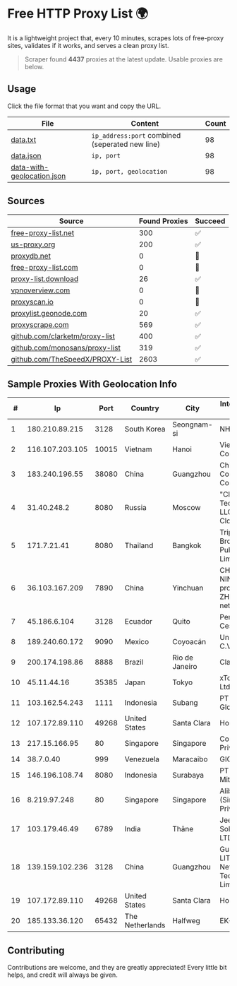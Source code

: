
# Free HTTP Proxy List 🌍

It is a lightweight project that, every 10 minutes, scrapes lots of free-proxy sites, validates if it works, and serves a clean proxy list.


> Scraper found **4437** proxies at the latest update. Usable proxies are below.

## Usage

Click the file format that you want and copy the URL.


|File|Content|Count|
|----|-------|-----|
|[data.txt](https://raw.githubusercontent.com/themiralay/Proxy-List-World/master/data.txt)|`ip_address:port` combined (seperated new line)|98|
|[data.json](https://raw.githubusercontent.com/themiralay/Proxy-List-World/master/data.json)|`ip, port`|98|
|[data-with-geolocation.json](https://raw.githubusercontent.com/themiralay/Proxy-List-World/master/data-with-geolocation.json)|`ip, port, geolocation`|98|

## Sources

|Source|Found Proxies|Succeed|
|------|-------------|-------|
|[free-proxy-list.net](https://free-proxy-list.net)|300|✅|
|[us-proxy.org](https://www.us-proxy.org)|200|✅|
|[proxydb.net](http://proxydb.net)|0|🚫|
|[free-proxy-list.com](https://free-proxy-list.com/?page=&port=&type%5B%5D=http&type%5B%5D=https&up_time=0&search=Search)|0|🚫|
|[proxy-list.download](https://www.proxy-list.download/HTTP)|26|✅|
|[vpnoverview.com](https://vpnoverview.com/privacy/anonymous-browsing/free-proxy-servers)|0|🚫|
|[proxyscan.io](https://www.proxyscan.io)|0|🚫|
|[proxylist.geonode.com](https://proxylist.geonode.com/api/proxy-list?limit=300&page=1&sort_by=lastChecked&sort_type=desc&protocols=http,https)|20|✅|
|[proxyscrape.com](https://api.proxyscrape.com/v2/?request=displayproxies&protocol=http&timeout=10000&country=all&ssl=all&anonymity=all)|569|✅|
|[github.com/clarketm/proxy-list](https://raw.githubusercontent.com/clarketm/proxy-list/master/proxy-list-raw.txt)|400|✅|
|[github.com/monosans/proxy-list](https://raw.githubusercontent.com/monosans/proxy-list/main/proxies/http.txt)|319|✅|
|[github.com/TheSpeedX/PROXY-List](https://raw.githubusercontent.com/TheSpeedX/PROXY-List/master/http.txt)|2603|✅|


## Sample Proxies With Geolocation Info

|#|Ip|Port|Country|City|Internet Service Provider|
|-|--|----|-------|----|-------------------------|
|1|180.210.89.215|3128|South Korea|Seongnam-si|NHNCLOUD|
|2|116.107.203.105|10015|Vietnam|Hanoi|Viettel Corporation|
|3|183.240.196.55|38080|China|Guangzhou|China Mobile Communications Corporation|
|4|31.40.248.2|8080|Russia|Moscow|"Cloud Technologies" LLC trading as Cloud.ru|
|5|171.7.21.41|8080|Thailand|Bangkok|Triple T Broadband Public Company Limited|
|6|36.103.167.209|7890|China|Yinchuan|CHINANET NINGXIA province ZHONGWEI IDC network|
|7|45.186.6.104|3128|Ecuador|Quito|Perez Tito Julio Cesar|
|8|189.240.60.172|9090|Mexico|Coyoacán|Uninet S.A. de C.V.|
|9|200.174.198.86|8888|Brazil|Rio de Janeiro|Claro S.A|
|10|45.11.44.16|35385|Japan|Tokyo|xTom Japan Co., Ltd.|
|11|103.162.54.243|1111|Indonesia|Subang|PT Pratama Asia Globalindo|
|12|107.172.89.110|49268|United States|Santa Clara|HostPapa|
|13|217.15.166.95|80|Singapore|Singapore|Contabo Asia Private Limited|
|14|38.7.0.40|999|Venezuela|Maracaibo|GIGAPOP, C.A.|
|15|146.196.108.74|8080|Indonesia|Surabaya|PT Maxindo Mitra Solusi|
|16|8.219.97.248|80|Singapore|Singapore|Alibaba Cloud (Singapore) Private Limited|
|17|103.179.46.49|6789|India|Thāne|Jeebr Cloud Solution PVT LTD|
|18|139.159.102.236|3128|China|Guangzhou|Guangdong LITONG Network Technology Limited|
|19|107.172.89.110|49268|United States|Santa Clara|HostPapa|
|20|185.133.36.120|65432|The Netherlands|Halfweg|EK-Media B.V.|



## Contributing

Contributions are welcome, and they are greatly appreciated! Every
little bit helps, and credit will always be given.


